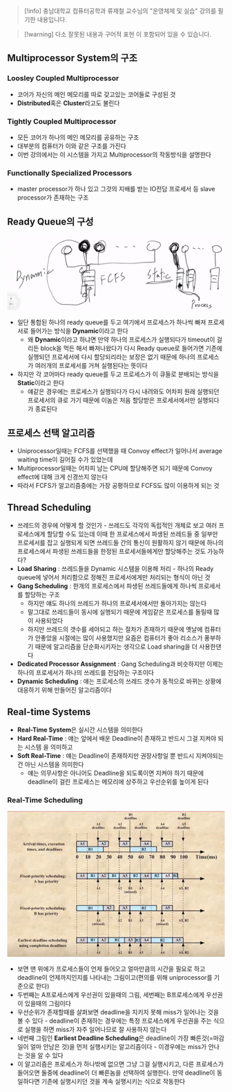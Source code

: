 > [!info] 충남대학교 컴퓨터공학과 류재철 교수님의 "운영체제 및 실습" 강의를 필기한 내용입니다.

> [!warning] 다소 잘못된 내용과 구어적 표현 이 포함되어 있을 수 있습니다.

## Multiprocessor System의 구조

### Loosley Coupled Multiprocessor

- 코어가 자신의 메인 메모리를 따로 갖고있는 코어들로 구성된 것
- **Distributed**혹은 **Cluster**라고도 불린다

### Tightly Coupled Multiprocessor

- 모든 코어가 하나의 메인 메모리를 공유하는 구조
- 대부분의 컴퓨터가 이와 같은 구조를 가진다
- 이번 강의에서는 이 시스템을 가지고 Multiprocessor의 작동방식을 설명한다

### Functionally Specialized Processors

- master processor가 하나 있고 그것의 지배를 받는 IO전담 프로세서 등 slave processor가 존재하는 구조

## Ready Queue의 구성

![%E1%84%8B%E1%85%B5%E1%84%85%E1%85%A9%E1%86%AB11%20-%20Multicore%20Scheduling%20a87031ef924d4b89ac2ca4d653b85311/image1.png](gardens/os/originals/os.spring.2021.cse.cnu.ac.kr/images/11/image1.png)

- 일단 통합된 하나의 ready queue를 두고 여기에서 프로세스가 하나씩 빠져 프로세서로 들어가는 방식을 **Dynamic**이라고 한다
	- 왜 **Dynamic**이라고 하냐면 만약 하나의 프로세스가 실행되다가 timeout이 걸리든 block을 먹든 해서 빠져나왔다가 다시 Ready queue로 들어가면 기존에 실행되던 프로세서에 다시 할당되리라는 보장은 없기 때문에 하나의 프로세스가 여러개의 프로세서를 거쳐 실행된다는 뜻이다
- 하지만 각 코어마다 ready queue를 두고 프로세스가 이 큐들로 분배되는 방식을 **Static**이라고 한다
	- 얘같은 경우에는 프로세스가 실행되다가 다시 내려와도 어차피 원래 실행되던 프로세서의 큐로 가기 때문에 이놈은 처음 할당받은 프로세서에서만 실행되다가 종료된다

## 프로세스 선택 알고리즘

- Uniprocessor일때는 FCFS를 선택했을 때 Convoy effect가 일어나서 average waiting time이 길어질 수가 있었는데
- Multiprocessor일때는 어차피 남는 CPU에 할당해주면 되기 때문에 Convoy effect에 대해 크게 신경쓰지 않는다
- 따라서 FCFS가 알고리즘중에는 가장 공평하므로 FCFS도 많이 이용하게 되는 것

## Thread Scheduling

- 쓰레드의 경우에 어떻게 할 것인가 - 쓰레드도 각각의 독립적인 개체로 보고 여러 프로세스에게 할당할 수도 있는데 이때 한 프로세스에서 파생된 쓰레드들 중 일부만 프로세서를 잡고 실행되게 되면 쓰레드들 간의 통신이 원활하지 않기 때문에 하나의 프로세스에서 파생된 쓰레드들을 한정된 프로세서들에게만 할당해주는 것도 가능하다?
- **Load Sharing** : 쓰레드들을 Dynamic 시스템을 이용해 처리 - 하나의 Ready queue에 넣어서 처리함으로 정해진 프로세서에게만 처리되는 형식이 아닌 것
- **Gang Scheduling** : 한개의 프로세스에서 파생된 쓰레드들에게 하나씩 프로세서를 할당하는 구조
	- 하지만 얘도 하나의 쓰레드가 하나의 프로세서에서만 돌아가지는 않는다
	- 말그대로 쓰레드들이 동시에 실행되기 때문에 게임같은 프로세스를 돌릴때 많이 사용되었다
	- 하지만 쓰레드의 갯수를 세야되고 하는 절차가 존재하기 때문에 옛날에 컴퓨터가 안좋았을 시절에는 많이 사용했지만 요즘은 컴퓨터가 좋아 리소스가 풍부하기 때문에 알고리즘을 단순화시키자는 생각으로 Load sharing을 더 사용한댄다
- **Dedicated Processor Assignment** : Gang Scheduling과 비슷하지만 이제는 하나의 프로세서가 하나의 쓰레드를 전담하는 구조이다
- **Dynamic Scheduling** : 얘는 프로세스의 쓰레드 갯수가 동적으로 바뀌는 상황에 대응하기 위해 만들어진 알고리즘이다

## Real-time Systems

- **Real-Time System**은 실시간 시스템을 의미한다
- **Hard Real-Time** : 얘는 앞에서 배운 Deadline이 존재하고 반드시 그걸 지켜야 되는 시스템 을 의미하고
- **Soft Real-Time** : 얘는 Deadline이 존재하지만 권장사항일 뿐 반드시 지켜야되는건 아닌 시스템을 의미한다
	- 얘는 의무사항은 아니어도 Deadline을 되도록이면 지켜야 하기 때문에 deadline이 걸린 프로세스는 메모리에 상주하고 우선순위를 높이게 된다

### Real-Time Scheduling

![%E1%84%8B%E1%85%B5%E1%84%85%E1%85%A9%E1%86%AB11%20-%20Multicore%20Scheduling%20a87031ef924d4b89ac2ca4d653b85311/image2.png](gardens/os/originals/os.spring.2021.cse.cnu.ac.kr/images/11/image2.png)

- 보면 맨 위에가 프로세스들이 언제 들어오고 얼마만큼의 시간을 필요로 하고 deadline이 언제까지인지를 나타내는 그림이고(편의를 위해 uniprocessor를 기준으로 한다)
- 두번째는 A프로세스에게 우선권이 있을때의 그림, 세번째는 B프로세스에게 우선권이 있을때의 그림이다
- 우선순위가 존재할때를 살펴보면 deadline을 지키지 못해 miss가 일어나는 것을 볼 수 있다 - deadline이 존재하는 경우에는 특정 프로세스에게 우선권을 주는 식으로 실행을 하면 miss가 자주 일어나므로 잘 사용하지 않는다
- 네번째 그림인 **Earliest Deadline Scheduling**은 deadline이 가장 빠른것(=마감일이 얼마 안남은 것)을 먼저 실행시키는 알고리즘이다 - 이경우에는 miss가 안나는 것을 알 수 있다
- 이 알고리즘은 프로세스가 하나밖에 없으면 그냥 그걸 실행시키고, 다른 프로세스가 들어오면 둘중에 deadline이 더 빠른놈을 선택하여 실행한다. 만약 deadline이 동일하다면 기존에 실행시키던 것을 계속 실행시키는 식으로 작동한다